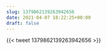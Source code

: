 ```yaml
---
slug: 1379862139263942656
date: 2021-04-07 18:22:25+00:00
draft: false
---
```


{{< tweet 1379862139263942656 >}}

